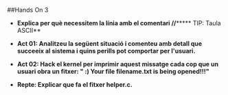 ##Hands On 3

* **Explica per què necessitem la línia amb el comentari  //*******
TIP: Taula ASCII**



* **Act 01: Analitzeu la següent situació i comenteu amb detall que succeeix al sistema i quins perills pot comportar per l'usuari.**



* **Act 02: Hack el kernel per imprimir aquest missatge cada cop que un usuari obra un fitxer: " :) Your file filename.txt is being opened!!!"**



* **Repte: Explicar que fa el fitxer helper.c.**
